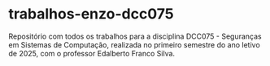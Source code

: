 # trabalhos-enzo-dcc075
Repositório com todos os trabalhos para a disciplina DCC075 - Seguranças em Sistemas de Computação, realizada no primeiro semestre do ano letivo de 2025, com o professor Edalberto Franco Silva. 
